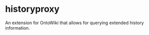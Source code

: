 historyproxy
============

An extension for OntoWiki that allows for querying extended history information.
